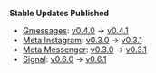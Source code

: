 **Stable Updates Published**

* [Gmessages](https://github.com/mautrix/gmessages): [v0.4.0](https://github.com/mautrix/gmessages/releases/tag/v0.4.0) -> [v0.4.1](https://github.com/mautrix/gmessages/releases/tag/v0.4.1)
* [Meta Instagram](https://github.com/mautrix/meta): [v0.3.0](https://github.com/mautrix/meta/releases/tag/v0.3.0) -> [v0.3.1](https://github.com/mautrix/meta/releases/tag/v0.3.1)
* [Meta Messenger](https://github.com/mautrix/meta): [v0.3.0](https://github.com/mautrix/meta/releases/tag/v0.3.0) -> [v0.3.1](https://github.com/mautrix/meta/releases/tag/v0.3.1)
* [Signal](https://github.com/mautrix/signal): [v0.6.0](https://github.com/mautrix/signal/releases/tag/v0.6.0) -> [v0.6.1](https://github.com/mautrix/signal/releases/tag/v0.6.1)
